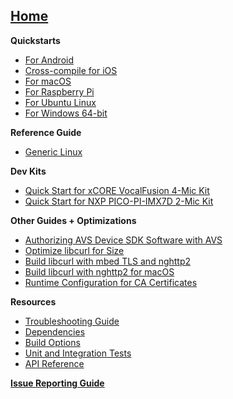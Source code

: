 ## [Home](https://github.com/alexa/avs-device-sdk/wiki)

**Quickstarts**
* [For Android](https://github.com/alexa/avs-device-sdk/wiki/Android-Quick-Start-Guide)
* [Cross-compile for iOS](https://github.com/alexa/avs-device-sdk/wiki/How-to-cross-compile-the-AVS-Device-SDK-for-iOS)
* [For macOS](https://github.com/alexa/avs-device-sdk/wiki/macOS-Quick-Start-Guide)
* [For Raspberry Pi](https://github.com/alexa/avs-device-sdk/wiki/Raspberry-Pi-Quick-Start-Guide-with-Script)  
* [For Ubuntu Linux](https://github.com/alexa/avs-device-sdk/wiki/Ubuntu-Linux-Quick-Start-Guide)
* [For Windows 64-bit](https://github.com/alexa/avs-device-sdk/wiki/Windows-Quick-Start-Guide-with-Script)

**Reference Guide**  
* [Generic Linux](https://github.com/alexa/avs-device-sdk/wiki/Linux-Reference-Guide)  

**Dev Kits**
* [Quick Start for xCORE VocalFusion 4-Mic Kit](https://github.com/xmos/vocalfusion-avs-setup)
* [Quick Start for NXP PICO-PI-IMX7D 2-Mic Kit](https://www.nxp.com/docs/en/user-guide/Quick-Start-Guide-for-Arrow-AVS-kit.pdf)  

**Other Guides + Optimizations**
* [Authorizing AVS Device SDK Software with AVS](https://github.com/alexa/avs-device-sdk/wiki/Authorizing-AVS-Device-SDK-Software-with-AVS)
* [Optimize libcurl for Size](https://github.com/alexa/alexa-client-sdk/wiki/Optimize-libcurl)  
* [Build libcurl with mbed TLS and nghttp2](https://github.com/alexa/alexa-client-sdk/wiki/Build-libcurl-with-mbed-TLS-and-nghttp2)  
* [Build libcurl with nghttp2 for macOS](https://github.com/alexa/alexa-client-sdk/wiki/How-to-build-libcurl-with-nghttp2-for-macos)
* [Runtime Configuration for CA Certificates](https://github.com/alexa/avs-device-sdk/wiki/Runtime-Configuration-for-CA-Certificates)  

**Resources**
* [Troubleshooting Guide](https://github.com/alexa/avs-device-sdk/wiki/Troubleshooting-Guide)
* [Dependencies](https://github.com/alexa/avs-device-sdk/wiki/Dependencies)  
* [Build Options](https://github.com/alexa/avs-device-sdk/wiki/Build-Options)  
* [Unit and Integration Tests](https://github.com/alexa/avs-device-sdk/wiki/Unit-and-Integration-Tests)  
* [API Reference](https://alexa.github.io/avs-device-sdk/)  

[**Issue Reporting Guide**](https://github.com/alexa/avs-device-sdk/wiki/Issue-Reporting-Guide)  